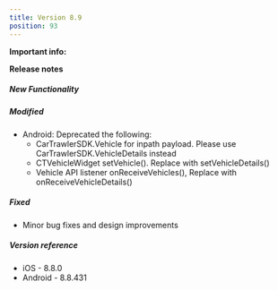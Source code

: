 ```yaml
---
title: Version 8.9
position: 93
---
```


**Important info:** <br>


**Release notes**  

##### New Functionality

    
##### Modified
* Android: Deprecated the following:
    * CarTrawlerSDK.Vehicle for inpath payload. Please use CarTrawlerSDK.VehicleDetails instead
    * CTVehicleWidget setVehicle(). Replace with setVehicleDetails()
    * Vehicle API listener onReceiveVehicles(), Replace with onReceiveVehicleDetails()


##### Fixed
* Minor bug fixes and design improvements
  
##### Version reference 
* iOS - 8.8.0
* Android - 8.8.431

